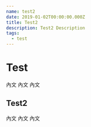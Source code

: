 ```yaml
---
name: test2
date: 2019-01-02T00:00:00.000Z
title: Test2
description: Test2 Description
tags:
  - test
---
```


# Test

內文
內文
內文

## Test2

內文
內文
內文
